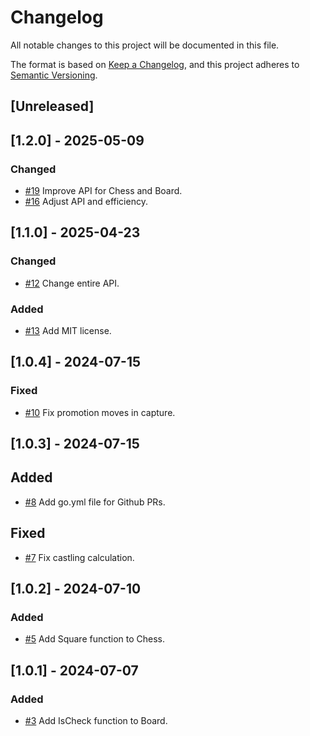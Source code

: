 # Changelog

All notable changes to this project will be documented in this file.

The format is based on [Keep a Changelog](https://keepachangelog.com/en/1.1.0/),
and this project adheres to [Semantic Versioning](https://semver.org/spec/v2.0.0.html).

## [Unreleased]

## [1.2.0] - 2025-05-09

### Changed

- [#19](https://github.com/RchrdHndrcks/gochess/pull/19) Improve API for Chess and Board.
- [#16](https://github.com/RchrdHndrcks/gochess/pull/16) Adjust API and efficiency.

## [1.1.0] - 2025-04-23

### Changed

- [#12](https://github.com/RchrdHndrcks/gochess/pull/12) Change entire API.

### Added

- [#13](https://github.com/RchrdHndrcks/gochess/pull/13) Add MIT license.

## [1.0.4] - 2024-07-15

### Fixed

- [#10](https://github.com/RchrdHndrcks/gochess/pull/10) Fix promotion moves in capture.

## [1.0.3] - 2024-07-15

## Added

- [#8](https://github.com/RchrdHndrcks/gochess/pull/8) Add go.yml file for Github PRs.

## Fixed

- [#7](https://github.com/RchrdHndrcks/gochess/pull/7) Fix castling calculation.

## [1.0.2] - 2024-07-10

### Added

- [#5](https://github.com/RchrdHndrcks/gochess/pull/5) Add Square function to Chess.

## [1.0.1] - 2024-07-07

### Added

- [#3](https://github.com/RchrdHndrcks/gochess/pull/3) Add IsCheck function to Board.